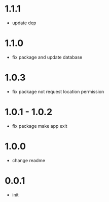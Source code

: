 # 1.1.1

- update dep

# 1.1.0

- fix package and update database

# 1.0.3

- fix package not request location permission
  
# 1.0.1 - 1.0.2

- fix package make app exit
  
# 1.0.0

- change readme

# 0.0.1

- init
